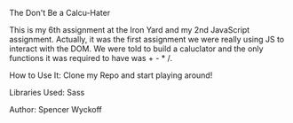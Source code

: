 The Don't Be a Calcu-Hater

This is my 6th assignment at the Iron Yard and my 2nd JavaScript assignment.  Actually, it was the first assignment we were really using JS to interact with the DOM.  We were told to build a caluclator and the only functions it was required to have was + - * /.  

How to Use It:
	Clone my Repo and start playing around!

Libraries Used:
	Sass

Author: Spencer Wyckoff